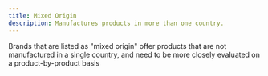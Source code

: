 ```yaml
---
title: Mixed Origin
description: Manufactures products in more than one country.
---
```


Brands that are listed as "mixed origin" offer products that are not
manufactured in a single country, and need to be more closely evaluated on a
product-by-product basis

